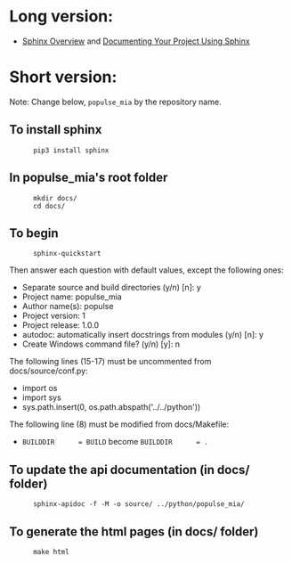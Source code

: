 # Long version:
* [Sphinx Overview](http://www.sphinx-doc.org/en/master/index.html) and [Documenting Your Project Using Sphinx](https://pythonhosted.org/an_example_pypi_project/sphinx.html)
# Short version:

Note: Change below, `populse_mia` by the repository name.

## To install sphinx
          pip3 install sphinx

## In populse_mia's root folder
          mkdir docs/
          cd docs/

## To begin
          sphinx-quickstart

Then answer each question with default values, except the following ones:
 - Separate source and build directories (y/n) [n]: y
 - Project name: populse_mia
 - Author name(s): populse
 - Project version: 1
 - Project release: 1.0.0
 - autodoc: automatically insert docstrings from modules (y/n) [n]: y
 - Create Windows command file? (y/n) [y]: n

The following lines (15-17) must be uncommented from docs/source/conf.py:
 - import os
 - import sys
 - sys.path.insert(0, os.path.abspath('../../python'))

The following line (8) must be modified from docs/Makefile:
 - `BUILDDIR      = BUILD`  become  `BUILDDIR      = .`


## To update the api documentation (in docs/ folder)
          sphinx-apidoc -f -M -o source/ ../python/populse_mia/

## To generate the html pages (in docs/ folder)
          make html
